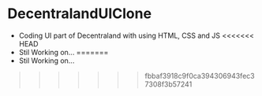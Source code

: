 # DecentralandUIClone
- Coding UI part of Decentraland with using HTML, CSS and JS
<<<<<<< HEAD
- Stil Working on...
=======
- Stil Working on...
>>>>>>> fbbaf3918c9f0ca394306943fec37308f3b57241
